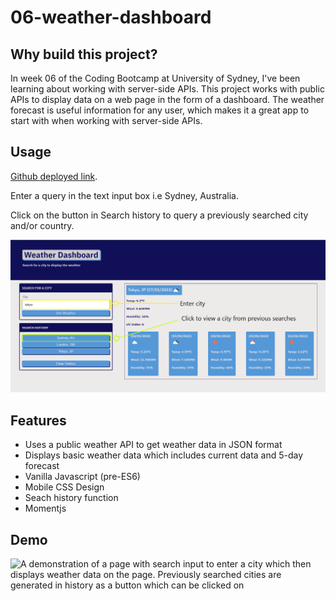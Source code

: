 # 06-weather-dashboard

## Why build this project?

In week 06 of the Coding Bootcamp at University of Sydney, I've been learning about working with server-side APIs. This project works with public APIs to display data on a web page in the form of a dashboard. 
The weather forecast is useful information for any user, which makes it a great app to start with when working with server-side APIs.

## Usage

[Github deployed link](https://jcarait.github.io/weather-dashboard/).

Enter a query in the text input box i.e Sydney, Australia.

Click on the button in Search history to query a previously searched city and/or country.

![A page with boxes which contains weather data. Coloured-frame boxes highlight specific areas of the page with instruction labels](./assets/images/usage.png)

## Features

- Uses a public weather API to get weather data in JSON format
- Displays basic weather data which includes current data and 5-day forecast
- Vanilla Javascript (pre-ES6)
- Mobile CSS Design
- Seach history function
- Momentjs

## Demo

![A demonstration of a page with search input to enter a city which then displays weather data on the page. Previously searched cities are generated in history as a button which can be clicked on](./assets/images/weather-dashboard-demo.gif)
